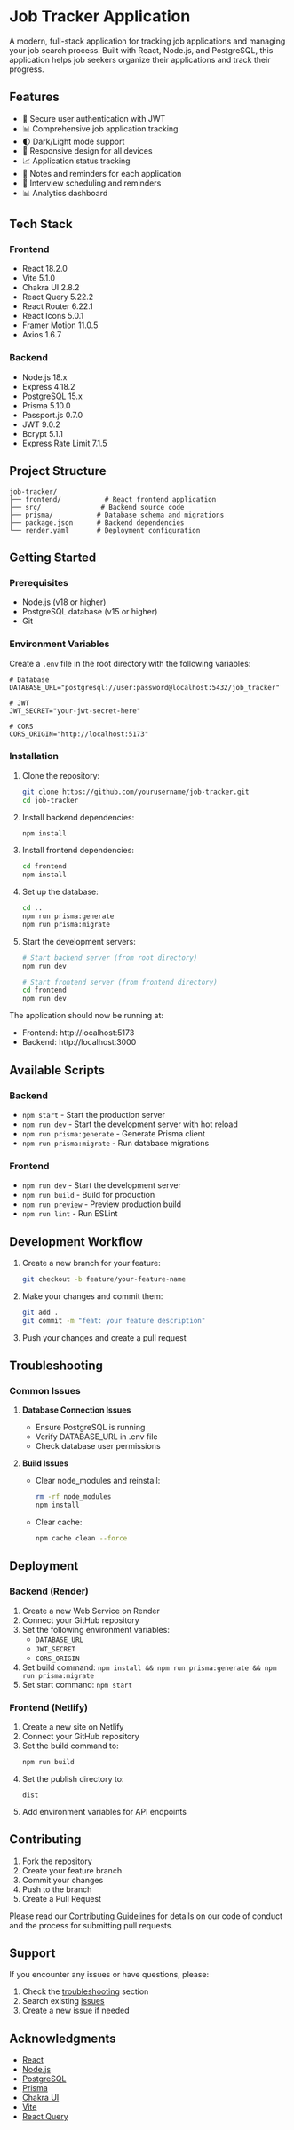 # Job Tracker Application

A modern, full-stack application for tracking job applications and managing your job search process. Built with React, Node.js, and PostgreSQL, this application helps job seekers organize their applications and track their progress.

## Features

- 🔐 Secure user authentication with JWT
- 📊 Comprehensive job application tracking
- 🌓 Dark/Light mode support
- 📱 Responsive design for all devices
- 📈 Application status tracking
- 📝 Notes and reminders for each application
- 📅 Interview scheduling and reminders
- 📊 Analytics dashboard

## Tech Stack

### Frontend

- React 18.2.0
- Vite 5.1.0
- Chakra UI 2.8.2
- React Query 5.22.2
- React Router 6.22.1
- React Icons 5.0.1
- Framer Motion 11.0.5
- Axios 1.6.7

### Backend

- Node.js 18.x
- Express 4.18.2
- PostgreSQL 15.x
- Prisma 5.10.0
- Passport.js 0.7.0
- JWT 9.0.2
- Bcrypt 5.1.1
- Express Rate Limit 7.1.5

## Project Structure

```
job-tracker/
├── frontend/           # React frontend application
├── src/               # Backend source code
├── prisma/           # Database schema and migrations
├── package.json      # Backend dependencies
└── render.yaml       # Deployment configuration
```

## Getting Started

### Prerequisites

- Node.js (v18 or higher)
- PostgreSQL database (v15 or higher)
- Git

### Environment Variables

Create a `.env` file in the root directory with the following variables:

```env
# Database
DATABASE_URL="postgresql://user:password@localhost:5432/job_tracker"

# JWT
JWT_SECRET="your-jwt-secret-here"

# CORS
CORS_ORIGIN="http://localhost:5173"
```

### Installation

1. Clone the repository:

   ```bash
   git clone https://github.com/yourusername/job-tracker.git
   cd job-tracker
   ```

2. Install backend dependencies:

   ```bash
   npm install
   ```

3. Install frontend dependencies:

   ```bash
   cd frontend
   npm install
   ```

4. Set up the database:

   ```bash
   cd ..
   npm run prisma:generate
   npm run prisma:migrate
   ```

5. Start the development servers:

   ```bash
   # Start backend server (from root directory)
   npm run dev

   # Start frontend server (from frontend directory)
   cd frontend
   npm run dev
   ```

The application should now be running at:

- Frontend: http://localhost:5173
- Backend: http://localhost:3000

## Available Scripts

### Backend

- `npm start` - Start the production server
- `npm run dev` - Start the development server with hot reload
- `npm run prisma:generate` - Generate Prisma client
- `npm run prisma:migrate` - Run database migrations

### Frontend

- `npm run dev` - Start the development server
- `npm run build` - Build for production
- `npm run preview` - Preview production build
- `npm run lint` - Run ESLint

## Development Workflow

1. Create a new branch for your feature:

   ```bash
   git checkout -b feature/your-feature-name
   ```

2. Make your changes and commit them:

   ```bash
   git add .
   git commit -m "feat: your feature description"
   ```

3. Push your changes and create a pull request

## Troubleshooting

### Common Issues

1. **Database Connection Issues**

   - Ensure PostgreSQL is running
   - Verify DATABASE_URL in .env file
   - Check database user permissions

2. **Build Issues**
   - Clear node_modules and reinstall:
     ```bash
     rm -rf node_modules
     npm install
     ```
   - Clear cache:
     ```bash
     npm cache clean --force
     ```

## Deployment

### Backend (Render)

1. Create a new Web Service on Render
2. Connect your GitHub repository
3. Set the following environment variables:
   - `DATABASE_URL`
   - `JWT_SECRET`
   - `CORS_ORIGIN`
4. Set build command: `npm install && npm run prisma:generate && npm run prisma:migrate`
5. Set start command: `npm start`

### Frontend (Netlify)

1. Create a new site on Netlify
2. Connect your GitHub repository
3. Set the build command to:
   ```bash
   npm run build
   ```
4. Set the publish directory to:
   ```
   dist
   ```
5. Add environment variables for API endpoints

## Contributing

1. Fork the repository
2. Create your feature branch
3. Commit your changes
4. Push to the branch
5. Create a Pull Request

Please read our [Contributing Guidelines](CONTRIBUTING.md) for details on our code of conduct and the process for submitting pull requests.

## Support

If you encounter any issues or have questions, please:

1. Check the [troubleshooting](#troubleshooting) section
2. Search existing [issues](https://github.com/yourusername/job-tracker/issues)
3. Create a new issue if needed

## Acknowledgments

- [React](https://reactjs.org/)
- [Node.js](https://nodejs.org/)
- [PostgreSQL](https://www.postgresql.org/)
- [Prisma](https://www.prisma.io/)
- [Chakra UI](https://chakra-ui.com/)
- [Vite](https://vitejs.dev/)
- [React Query](https://tanstack.com/query/latest)
